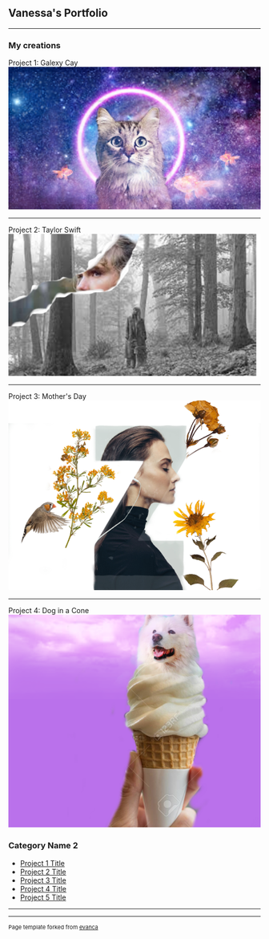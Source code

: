 ## Vanessa's Portfolio

---

### My creations 

Project 1: Galexy Cay
<img src="images/Untitled.jpg?raw=true"/>

---
Project 2: Taylor Swift
<img src="images/Taylor.png?raw=true"/>

---
Project 3: Mother's Day 
<img src="images/mothers day poster by vanessa (1).png?raw=true"/>

---
Project 4: Dog in a Cone 
<img src="images/Photo Mashup Project by Vanessa.png?raw=true"/>

### Category Name 2

- [Project 1 Title](http://example.com/)
- [Project 2 Title](http://example.com/)
- [Project 3 Title](http://example.com/)
- [Project 4 Title](http://example.com/)
- [Project 5 Title](http://example.com/)

---




---
<p style="font-size:11px">Page template forked from <a href="https://github.com/evanca/quick-portfolio">evanca</a></p>
<!-- Remove above link if you don't want to attibute -->

